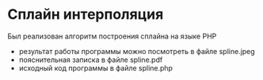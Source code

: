 # Сплайн интерполяция
Был реализован алгоритм построения сплайна на языке PHP
+ результат работы программы можно посмотреть в файле spline.jpeg
+ пояснительная записка в файле spline.pdf
+ исходный код программы в файле spline.php
